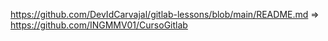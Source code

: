 
https://github.com/DevIdCarvajal/gitlab-lessons/blob/main/README.md =>
https://github.com/INGMMV01/CursoGitlab

